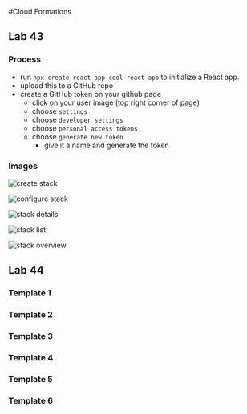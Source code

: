 #Cloud Formations

## Lab 43
### Process
* run `npx create-react-app cool-react-app` to initialize a React app.
* upload this to a GitHub repo
* create a GitHub token on your github page
  * click on your user image (top right corner of page)
  * choose `settings`
  * choose `developer settings`
  * choose `personal access tokens`
  * choose `generate new token`
    * give it a name and generate the token

### Images

![create stack](./assets/create-stack.png=650x)

![configure stack](./assets/configure-stack.png=650x)

![stack details](./assets/stack-details.png=650x)

![stack list](./assets/stacks.png=650x)

![stack overview](./assets/stack-overview.png=650x)

## Lab 44
### Template 1
### Template 2
### Template 3
### Template 4
### Template 5
### Template 6